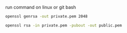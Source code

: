 run command on linux or git bash
```sh
openssl genrsa -out private.pem 2048

openssl rsa -in private.pem -pubout -out public.pem
```
